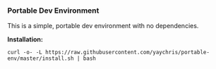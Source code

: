 ### Portable Dev Environment

This is a simple, portable dev environment with no dependencies.

**Installation:**

```
curl -o- -L https://raw.githubusercontent.com/yaychris/portable-env/master/install.sh | bash
```
